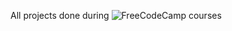 All projects done during ![FreeCodeCamp](https://img.shields.io/badge/Freecodecamp-%23123.svg?&style=for-the-badge&logo=freecodecamp&logoColor=green) courses
